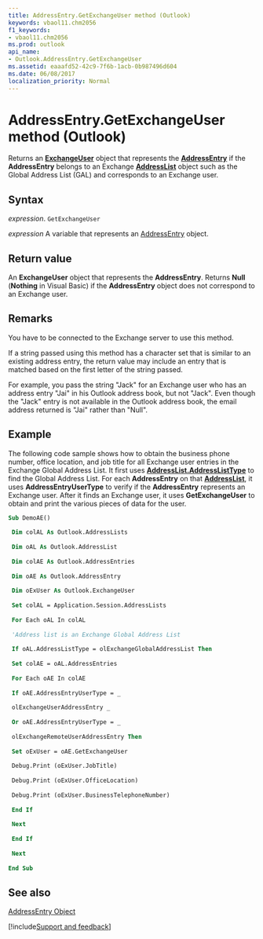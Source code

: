```yaml
---
title: AddressEntry.GetExchangeUser method (Outlook)
keywords: vbaol11.chm2056
f1_keywords:
- vbaol11.chm2056
ms.prod: outlook
api_name:
- Outlook.AddressEntry.GetExchangeUser
ms.assetid: eaaafd52-42c9-7f6b-1acb-0b987496d604
ms.date: 06/08/2017
localization_priority: Normal
---
```



# AddressEntry.GetExchangeUser method (Outlook)

Returns an  **[ExchangeUser](Outlook.ExchangeUser.md)** object that represents the **[AddressEntry](Outlook.AddressEntry.md)** if the **AddressEntry** belongs to an Exchange **[AddressList](Outlook.AddressList.md)** object such as the Global Address List (GAL) and corresponds to an Exchange user.


## Syntax

_expression_. `GetExchangeUser`

_expression_ A variable that represents an [AddressEntry](Outlook.AddressEntry.md) object.


## Return value

An  **ExchangeUser** object that represents the **AddressEntry**. Returns **Null** (**Nothing** in Visual Basic) if the **AddressEntry** object does not correspond to an Exchange user.


## Remarks

 You have to be connected to the Exchange server to use this method.

If a string passed using this method has a character set that is similar to an existing address entry, the return value may include an entry that is matched based on the first letter of the string passed.

For example, you pass the string "Jack" for an Exchange user who has an address entry "Jai" in his Outlook address book, but not "Jack". Even though the "Jack" entry is not available in the Outlook address book, the email address returned is "Jai" rather than "Null".


## Example

The following code sample shows how to obtain the business phone number, office location, and job title for all Exchange user entries in the Exchange Global Address List. It first uses  **[AddressList.AddressListType](Outlook.AddressList.AddressListType.md)** to find the Global Address List. For each **AddressEntry** on that **[AddressList](Outlook.AddressList.md)**, it uses **AddressEntryUserType** to verify if the **AddressEntry** represents an Exchange user. After it finds an Exchange user, it uses **GetExchangeUser** to obtain and print the various pieces of data for the user.


```vb
Sub DemoAE() 
 
 Dim colAL As Outlook.AddressLists 
 
 Dim oAL As Outlook.AddressList 
 
 Dim colAE As Outlook.AddressEntries 
 
 Dim oAE As Outlook.AddressEntry 
 
 Dim oExUser As Outlook.ExchangeUser 
 
 Set colAL = Application.Session.AddressLists 
 
 For Each oAL In colAL 
 
 'Address list is an Exchange Global Address List 
 
 If oAL.AddressListType = olExchangeGlobalAddressList Then 
 
 Set colAE = oAL.AddressEntries 
 
 For Each oAE In colAE 
 
 If oAE.AddressEntryUserType = _ 
 
 olExchangeUserAddressEntry _ 
 
 Or oAE.AddressEntryUserType = _ 
 
 olExchangeRemoteUserAddressEntry Then 
 
 Set oExUser = oAE.GetExchangeUser 
 
 Debug.Print (oExUser.JobTitle) 
 
 Debug.Print (oExUser.OfficeLocation) 
 
 Debug.Print (oExUser.BusinessTelephoneNumber) 
 
 End If 
 
 Next 
 
 End If 
 
 Next 
 
End Sub
```


## See also


[AddressEntry Object](Outlook.AddressEntry.md)

[!include[Support and feedback](~/includes/feedback-boilerplate.md)]
